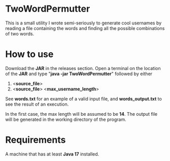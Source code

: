 # TwoWordPermutter

This is a small utility I wrote semi-seriously to generate cool usernames by reading a file containing the words and finding all the possible combinations of two words.

# How to use
Download the **JAR** in the releases section. Open a terminal on the location of the **JAR** and type "**java -jar TwoWordPermutter**" followed by either
1. <**source_file**>
2. <**source_file**> <**max_username_length**>

See **words.txt** for an example of a valid input file, and **words_output.txt** to see the result of an execution.

In the first case, the max length will be assumed to be **14**. The output file will be generated in the working directory of the program.

# Requirements
A machine that has at least **Java 17** installed.
